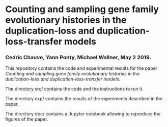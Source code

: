 # Counting and sampling gene family evolutionary histories in the duplication-loss and duplication-loss-transfer models

### Cedric Chauve, Yann Ponty, Michael Wallner, May 2 2019.

This repository contains the code and experimental results for the paper *Counting and sampling gene family evolutionary histories in the duplication-loss and duplication-loss-transfer models*.

The directory src/ contains the code and the instructions to run it.

The directory exp/ contains the results of the experiments described in the paper.

The directory doc/ contains a Jupyter notebook allowing to reproduce the figures of the paper.
